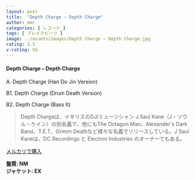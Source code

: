 ```yaml
---
layout: post
title:  "Depth Charge – Depth Charge"
author: mmr
categories: [ レコード ]
tags: [ ブレイクビーツ ]
image: ../assets/images/Depth Charge – Depth Charge.jpg
rating: 3.5
v-rating: VG
---
```


#### Depth Charge – Depth Charge

A. Depth Charge (Han Do Jin Version)

B1. Depth Charge (Drum Death Version)

B2. Depth Charge (Bass It)

> Depth Chargeは、イギリスのDJ/ミュージシャン J.Saul Kane（J・ソウル・ケイン）の別名義で、他にもThe Octagon Man、Alexander's Dark Ba​​nd、T.E.T、Grimm Deathなど様々な名義でリリースしている。J Saul Kaneは、DC Recordings と Electron Industries のオーナーでもある。

[メルカリで購入](https://jp.mercari.com/item/m61709862692)

<div class="mt-4 mb-4 d-flex align-items-center">
<strong class="mr-1">盤質: NM</strong>
</div>
<div class="mt-4 mb-4 d-flex align-items-center">
<strong class="mr-1">ジャケット: EX</strong>
</div>
